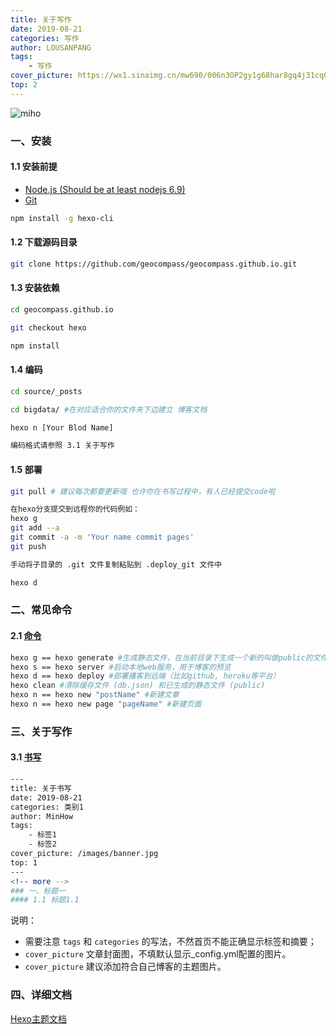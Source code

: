 ```yaml
---
title: 关于写作
date: 2019-08-21
categories: 写作
author: LOUSANPANG
tags:
    - 写作
cover_picture: https://wx1.sinaimg.cn/mw690/006n3OP2gy1g68har8gq4j31cq0u012u.jpg
top: 2
---
```


![miho](https://wx1.sinaimg.cn/mw690/006n3OP2gy1g68har8gq4j31cq0u012u.jpg)

### 一、安装
#### 1.1 安装前提
* [Node.js (Should be at least nodejs 6.9)](https://nodejs.org/en/)
* [Git](https://git-scm.com/)
``` bash
npm install -g hexo-cli
```
#### 1.2 下载源码目录
``` bash
git clone https://github.com/geocompass/geocompass.github.io.git
```
#### 1.3 安装依赖
``` bash
cd geocompass.github.io

git checkout hexo

npm install
```
#### 1.4 编码
``` bash
cd source/_posts

cd bigdata/ #在对应适合你的文件夹下边建立 博客文档

hexo n [Your Blod Name]

编码格式请参照 3.1 关于写作
```
#### 1.5 部署
``` bash
git pull # 建议每次都要更新哦 也许你在书写过程中，有人已经提交code啦

在hexo分支提交到远程你的代码例如：
hexo g
git add --a
git commit -a -m 'Your name commit pages'
git push

手动将子目录的 .git 文件复制粘贴到 .deploy_git 文件中

hexo d
```

### 二、常见命令
#### 2.1 [命令](https://hexo.io/zh-cn/docs/commands)
``` bash
hexo g == hexo generate #生成静态文件，在当前目录下生成一个新的叫做public的文件夹
hexo s == hexo server #启动本地web服务，用于博客的预览
hexo d == hexo deploy #部署播客到远端（比如github, heroku等平台）
hexo clean #清除缓存文件 (db.json) 和已生成的静态文件 (public)
hexo n == hexo new "postName" #新建文章
hexo n == hexo new page "pageName" #新建页面
``` 

### 三、关于写作
#### 3.1 [书写](https://github.com/WongMinHo/hexo-theme-miho/blob/master/_source/blog/installation-configuration.md)
``` bash
---
title: 关于书写
date: 2019-08-21
categories: 类别1
author: MinHow
tags:
    - 标签1
    - 标签2
cover_picture: /images/banner.jpg
top: 1
---
<!-- more -->
### 一、标题一
#### 1.1 标题1.1
``` 
说明：
* 需要注意 `tags` 和 `categories` 的写法，不然首页不能正确显示标签和摘要；
* `cover_picture` 文章封面图，不填默认显示_config.yml配置的图片。
* `cover_picture` 建议添加符合自己博客的主题图片。

### 四、详细文档
[Hexo主题文档](https://blog.minhow.com/2017/08/01/blog/installation-configuration/)